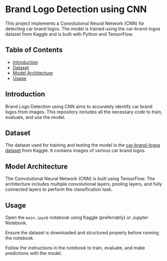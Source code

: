 # Brand Logo Detection using CNN

This project implements a Convolutional Neural Network (CNN) for detecting car brand logos. The model is trained using the car-brand-logos dataset from Kaggle and is built with Python and TensorFlow.

## Table of Contents

* [Introduction](#introduction)
* [Dataset](#dataset)
* [Model Architecture](#model-architecture)
* [Usage](#usage)
  

## Introduction

Brand Logo Detection using CNN aims to accurately identify car brand logos from images. This repository includes all the necessary code to train, evaluate, and use the model.

## Dataset

The dataset used for training and testing the model is the [car-brand-logos dataset](https://www.kaggle.com/datasets/volkandl/car-brand-logos) from Kaggle. It contains images of various car brand logos.

## Model Architecture

The Convolutional Neural Network (CNN) is built using TensorFlow. The architecture includes multiple convolutional layers, pooling layers, and fully connected layers to perform the classification task.

## Usage

Open the `main.ipynb` notebook using Kaggle (preferrably) or Jupyter Notebook.

Ensure the dataset is downloaded and structured properly before running the notebook.

Follow the instructions in the notebook to train, evaluate, and make predictions with the model.









